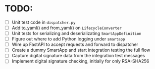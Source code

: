 # TODO:

- [ ] Unit test code in `dispatcher.py`
- [ ] Add to_yaml() and from_yaml() on `LifecycleConverter`
- [ ] Unit tests for serializing and deserializating `SmartAppDefinition`
- [ ] Figure out where to add Python logging under `smartapp`
- [ ] Wire up FastAPI to accept requests and forward to dispatcher
- [ ] Create a dummy SmartApp and start integration testing the full flow
- [ ] Capture digital signature data from the integration test messages
- [ ] Implement digital signature checking, initially for only RSA-SHA256

